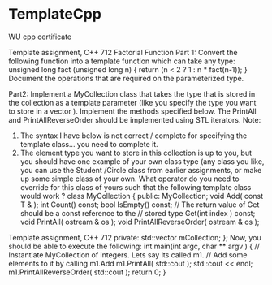 # TemplateCpp
WU cpp certificate

Template assignment, C++ 712
Factorial Function
Part 1: Convert the following function into a template function which can take any type:
      unsigned long fact (unsigned long n)
      {
         return (n < 2 ? 1 : n * fact(n-1));
      }
Document the operations that are required on the parameterized type.

Part2:
Implement a MyCollection class that takes the type that is stored in the collection as a template parameter (like you specify the type you want to store in a vector ). Implement the methods specified below.
The PrintAll and PrintAllReverseOrder should be implemented using STL iterators.
Note:
1. The syntax I have below is not correct / complete for specifying the template
class... you need to complete it.
2. The element type you want to store in this collection is up to you, but you should
have one example of your own class type (any class you like, you can use the Student /Circle class from earlier assignments, or make up some simple class of your own. What operator do you need to override for this class of yours such that the following template class would work ?
class MyCollection {
public:
            MyCollection;
            void        Add( const T & );
            int         Count() const;
            bool        IsEmpty() const;
// The return value of Get should be a const reference to the // stored type
                  Get(int index ) const;
            void        PrintAll( ostream & os );
            void        PrintAllReverseOrder( ostream & os );
 
Template assignment, C++ 712
 private:
std::vector<T> mCollection;
};
Now, you should be able to execute the following:
      int main(int argc, char ** argv )
      {
// Instantiate MyCollection of integers. Lets say its called m1. // Add some elements to it by calling m1.Add
m1.PrintAll( std::cout );
std::cout << endl; m1.PrintAllReverseOrder( std::cout );
return 0; }

